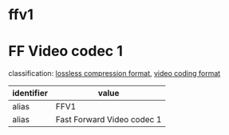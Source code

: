 # ffv1

# FF Video codec 1
classification: [lossless compression format](compression.md), [video coding format](video.md)

| identifier     | value
| -------------- | -----
| alias          | FFV1
| alias          | Fast Forward Video codec 1
